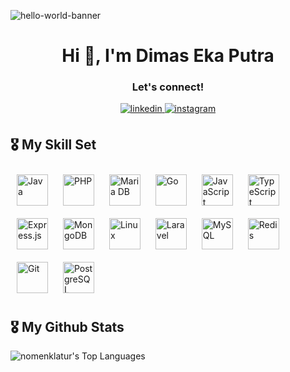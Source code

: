 ![hello-world-banner](https://github.com/nomenklatur/nomenklatur/assets/88763669/e3910249-19e1-48b8-88f7-f64f7e05383e)
<h1 align="center">Hi 👋, I'm Dimas Eka Putra</h1>
<h3 align="center">Let's connect!</h3>

<div align="center">
  <a href="https://www.linkedin.com/in/taufik-mulyawan-904a6b246/" target="_blank">
  <img src=https://img.shields.io/badge/linkedin-%231E77B5.svg?&style=for-the-badge&logo=linkedin&logoColor=white alt=linkedin style="margin-bottom: 5px;" />
  </a>
  <a href="https://instagram.com/taufik_mul" target="_blank">
  <img src=https://img.shields.io/badge/instagram-%23000000.svg?&style=for-the-badge&logo=instagram&logoColor=white alt=instagram style="margin-bottom: 5px;" />
  </a>  
</div>

## 🎖️ My Skill Set  
<div align="left" margin="50px">  
<img style="margin: 10px" src="https://profilinator.rishav.dev/skills-assets/java-original-wordmark.svg" alt="Java" height="50" />  
<img style="margin: 10px" src="https://profilinator.rishav.dev/skills-assets/php-original.svg" alt="PHP" height="50" />  
<img style="margin: 10px" src="https://profilinator.rishav.dev/skills-assets/mariadb.png" alt="Maria DB" height="50" />  
<img style="margin: 10px" src="https://profilinator.rishav.dev/skills-assets/go-original.svg" alt="Go" height="50" />  
<img style="margin: 10px" src="https://profilinator.rishav.dev/skills-assets/javascript-original.svg" alt="JavaScript" height="50" />  
<img style="margin: 10px" src="https://profilinator.rishav.dev/skills-assets/typescript-original.svg" alt="TypeScript" height="50" /> 
<img style="margin: 10px" src="https://profilinator.rishav.dev/skills-assets/express-original-wordmark.svg" alt="Express.js" height="50" />   
<img style="margin: 10px" src="https://profilinator.rishav.dev/skills-assets/mongodb-original-wordmark.svg" alt="MongoDB" height="50" />  
<img style="margin: 10px" src="https://profilinator.rishav.dev/skills-assets/linux-original.svg" alt="Linux" height="50" />  
<img style="margin: 10px" src="https://profilinator.rishav.dev/skills-assets/laravel-plain-wordmark.svg" alt="Laravel" height="50" />  
<img style="margin: 10px" src="https://profilinator.rishav.dev/skills-assets/mysql-original-wordmark.svg" alt="MySQL" height="50" />  
<img style="margin: 10px" src="https://profilinator.rishav.dev/skills-assets/redis-original-wordmark.svg" alt="Redis" height="50" />  
<img style="margin: 10px" src="https://profilinator.rishav.dev/skills-assets/git-scm-icon.svg" alt="Git" height="50" /> 
<img style="margin: 10px" src="https://profilinator.rishav.dev/skills-assets/postgresql-original-wordmark.svg" alt="PostgreSQL" height="50" />
</div>  

## 🎖️ My Github Stats
![nomenklatur's Top Languages](https://github-readme-stats.vercel.app/api/top-langs/?username=nomenklatur&theme=dark&show_icons=true&hide_border=true&layout=compact)
